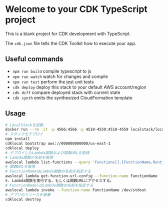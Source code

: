 # Welcome to your CDK TypeScript project

This is a blank project for CDK development with TypeScript.

The `cdk.json` file tells the CDK Toolkit how to execute your app.

## Useful commands

* `npm run build`   compile typescript to js
* `npm run watch`   watch for changes and compile
* `npm run test`    perform the jest unit tests
* `cdk deploy`      deploy this stack to your default AWS account/region
* `cdk diff`        compare deployed stack with current state
* `cdk synth`       emits the synthesized CloudFormation template

## Usage

```bash
# LocalStackを起動
docker run --rm -it -p 4566:4566 -p 4510-4559:4510-4559 localstack/localstack
# スタックをデプロイ
npm install
cdklocal bootstrap aws://000000000000/us-east-1
cdklocal deploy
# デプロイしたLambda関数および関数URLを取得
# Lambda関数の名前を取得
awslocal lambda list-functions --query 'Functions[].[FunctionName,Runtime]' --output text
# 関数URLを取得
# FunctionNameはLambda関数の名前を指定する
awslocal lambda get-function-url-config --function-name FunctionName
5. Lambda関数を実行する。もしくは関数URLにアクセスする。
# FunctionName>はLambda関数の名前を指定する
awslocal lambda invoke --function-name FunctionName /dev/stdout
# アプリのリソースを破棄
cdklocal destroy
```
